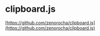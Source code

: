 # clipboard.js

[https://github.com/zenorocha/clipboard.js](https://github.com/zenorocha/clipboard.js)
